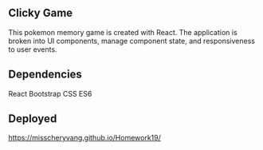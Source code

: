 ## Clicky Game
This pokemon memory game is created with React. The application is broken into UI components, manage component state, and responsiveness to user events.

## Dependencies
React
Bootstrap
CSS
ES6

## Deployed
https://misscheryvang.github.io/Homework19/